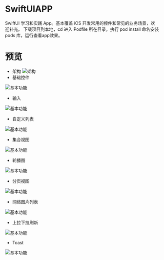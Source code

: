 # SwiftUIAPP
SwiftUI 学习和实践 App。基本覆盖 iOS 开发常用的控件和常见的业务场景，欢迎补充。
下载项目到本地，cd 进入 Podfile 所在目录，执行 pod install 命名安装 pods 库，运行查看app效果。
# 预览
* 架构
![架构](Assets/全览.gif)
&nbsp;
&nbsp;
* 基础控件

![基本功能](Assets/基础控件.gif)
* 输入

![基本功能](Assets/输入.gif)
* 自定义列表

![基本功能](Assets/自定义列表.gif)
* 集合视图

![基本功能](Assets/集合视图.gif)
* 轮播图

![基本功能](Assets/轮播图.gif)
* 分页视图

![基本功能](Assets/分页视图.gif)
* 网络图片列表

![基本功能](Assets/网络图片列表.gif)
* 上拉下拉刷新

![基本功能](Assets/上拉下拉刷新.gif)
* Toast

![基本功能](Assets/Toast.gif)
